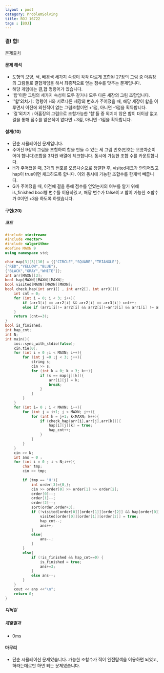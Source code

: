 ```yaml
---
layout : post
category: ProblemSolving
title: BOJ 16722
tags : [BOJ]
---
```

### 결! 합!

[문제출처](https://www.acmicpc.net/problem/16722)

#### 문제 해석
  
- 도형의 모양, 색, 배경색 세가지 속성이 각각 다르게 조합된 27장의 그림 중 아홉장의 그림들로 결합게임을 해서 최종적으로 얻는 점수를 맞추는 문제입니다.
- 해당 게임에는 결,합 명령어가 있습니다.
- '합'이란 그림의 세가지 속성이 모두 같거나 모두 다른 세장의 그림 조합입니다.
- ''합'외치기 : 명령어 H와 서로다른 세장의 번호가 주어졌을 때, 해당 세장이 합을 이루면서 이전에 외친적이 없는 그림조합이면 +1점, 아니면 -1점을 획득합니다.
- '결'외치기 : 아홉장의 그림으로 조합가능한 '합'들 중 외치지 않은 합이 더이상 없고 결을 통해 점수를 얻은적이 없다면 +3점, 아니면 -1점을 획득합니다.

#### 설계(10)

- 단순 시뮬레이션 문제입니다.
- 주어진 9장의 그림을 조합하여 합을 만들 수 있는 세 그림 번호(번호는 오름차순이어야 합니다)조합을 3차원 배열에 체크합니다. 동시에 가능한 조합 수를 카운트합니다.
- H가 주어졌을 때, 3개의 번호를 오름차순으로 정렬한 후, visited체크가 안되어있고 hap이 true이면 체크하도록 합니다. 이와 동시에 가능한 조합수를 한개씩 빼줍니다.
- G가 주어졌을 때, 이전에 결을 통해 점수를 얻었는지의 여부를 알기 위해 is_finished bool형 변수를 이용하였고, 해당 변수가 false이고 합이 가능한 조합수가 0이면 +3을 하도록 하였습니다.

#### 구현(20)

##### 코드

```cpp
#include <iostream>
#include <vector>
#include <algorithm>
#define MAXN 9
using namespace std;

char map[3][3][10] = {{"CIRCLE","SQUARE","TRIANGLE"},
{"RED","YELLOW","BLUE"},
{"BLACK","GRAY","WHITE"}};
int arr[MAXN][3];
bool hap[MAXN][MAXN][MAXN];
bool visited[MAXN][MAXN][MAXN];
bool check_hap(int arr1[] , int arr2[], int arr3[]){
    int cnt = 0;
    for (int i = 0; i < 3; i++){
        if (arr1[i] == arr2[i] && arr2[i] == arr3[i]) cnt++;
        else if (arr1[i]!= arr2[i] && arr2[i]!=arr3[i] && arr1[i] != arr3[i]) cnt++;
    }
    return (cnt==3);
}
bool is_finished;
int hap_cnt;
int N;
int main(){
    ios::sync_with_stdio(false);
    cin.tie(0);
    for (int i = 0 ;i < MAXN; i++){
        for (int j =0 ;j < 3; j++){
            string s;
            cin >> s;
            for (int k = 0; k < 3; k++){
                if (s == map[j][k]){
                    arr[i][j] = k;
                    break;
                }         
            }    
        }
    }
    for (int i= 0 ; i < MAXN; i++){
        for (int j = i+1; j < MAXN; j++){
            for (int k = j+1; k<MAXN; k++){
                if (check_hap(arr[i],arr[j],arr[k])){
                    hap[i][j][k] = true;
                    hap_cnt++;
                }
            }
        }
    }
    cin >> N;
    int ans = 0 ;
    for (int i = 0 ; i < N;i++){
        char tmp;
        cin >> tmp;
        
        if (tmp == 'H'){
            int order[3]={0,};
            cin >> order[0] >> order[1] >> order[2];
            order[0]--;
            order[1]--;
            order[2]--;
            sort(order,order+3);
            if (!visited[order[0]][order[1]][order[2]] && hap[order[0]][order[1]][order[2]]){
                visited[order[0]][order[1]][order[2]] = true;
                hap_cnt--;
                ans++;
            }
            else{
                ans--;
            }
        }
        else{
            if (!is_finished && hap_cnt==0) {
                is_finished = true;
                ans+=3;
            }
            else ans--;
        }
    }
    cout << ans <<"\n";
    return 0;
}
```

##### 디버깅

##### 제출결과

- 0ms

#### 마무리

- 단순 시뮬레이션 문제였습니다. 가능한 조합수가 적어 완전탐색을 이용하면 되었고, 하라는데로만 하면 되는 문제였습니다.
